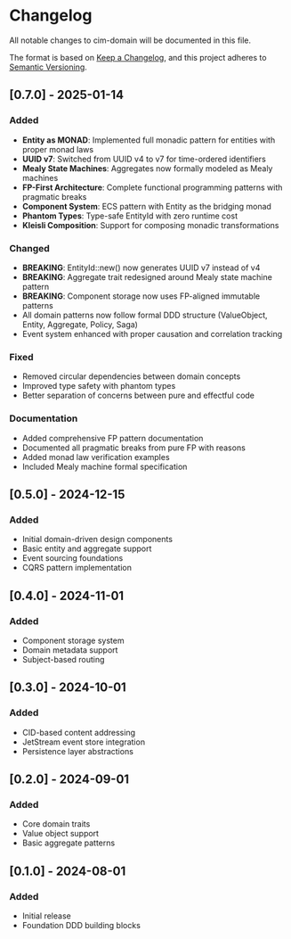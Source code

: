 # Changelog

All notable changes to cim-domain will be documented in this file.

The format is based on [Keep a Changelog](https://keepachangelog.com/en/1.0.0/),
and this project adheres to [Semantic Versioning](https://semver.org/spec/v2.0.0.html).

## [0.7.0] - 2025-01-14

### Added
- **Entity as MONAD**: Implemented full monadic pattern for entities with proper monad laws
- **UUID v7**: Switched from UUID v4 to v7 for time-ordered identifiers
- **Mealy State Machines**: Aggregates now formally modeled as Mealy machines
- **FP-First Architecture**: Complete functional programming patterns with pragmatic breaks
- **Component System**: ECS pattern with Entity as the bridging monad
- **Phantom Types**: Type-safe EntityId<T> with zero runtime cost
- **Kleisli Composition**: Support for composing monadic transformations

### Changed
- **BREAKING**: EntityId::new() now generates UUID v7 instead of v4
- **BREAKING**: Aggregate trait redesigned around Mealy state machine pattern
- **BREAKING**: Component storage now uses FP-aligned immutable patterns
- All domain patterns now follow formal DDD structure (ValueObject, Entity, Aggregate, Policy, Saga)
- Event system enhanced with proper causation and correlation tracking

### Fixed
- Removed circular dependencies between domain concepts
- Improved type safety with phantom types
- Better separation of concerns between pure and effectful code

### Documentation
- Added comprehensive FP pattern documentation
- Documented all pragmatic breaks from pure FP with reasons
- Added monad law verification examples
- Included Mealy machine formal specification

## [0.5.0] - 2024-12-15

### Added
- Initial domain-driven design components
- Basic entity and aggregate support
- Event sourcing foundations
- CQRS pattern implementation

## [0.4.0] - 2024-11-01

### Added
- Component storage system
- Domain metadata support
- Subject-based routing

## [0.3.0] - 2024-10-01

### Added
- CID-based content addressing
- JetStream event store integration
- Persistence layer abstractions

## [0.2.0] - 2024-09-01

### Added
- Core domain traits
- Value object support
- Basic aggregate patterns

## [0.1.0] - 2024-08-01

### Added
- Initial release
- Foundation DDD building blocks